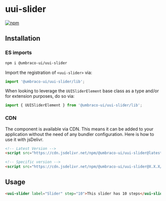# uui-slider

[![npm](https://img.shields.io/npm/v/@umbraco-ui/uui-slide?logoColor=%231B264F)](https://www.npmjs.com/package/@umbraco-ui/uui-slider)

## Installation

### ES imports

```zsh
npm i @umbraco-ui/uui-slider
```

Import the registration of `<uui-slider>` via:

```javascript
import '@umbraco-ui/uui-slider/lib';
```

When looking to leverage the `UUISliderElement` base class as a type and/or for extension purposes, do so via:

```javascript
import { UUISliderElement } from '@umbraco-ui/uui-slider/lib';
```

### CDN

The component is available via CDN. This means it can be added to your application without the need of any bundler configuration. Here is how to use it with jsDelivr.

```html
<!-- Latest Version -->
<script src="https://cdn.jsdelivr.net/npm/@umbraco-ui/uui-slider@latest/dist/uui-slider.min.js"></script>

<!-- Specific version -->
<script src="https://cdn.jsdelivr.net/npm/@umbraco-ui/uui-slider@X.X.X/dist/uui-slider.min.js"></script>
```

## Usage

```html
<uui-slider label="Slider" step="10">This slider has 10 steps</uui-slider>
```
